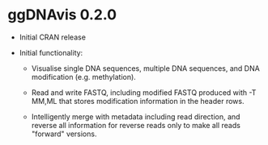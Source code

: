 # ggDNAvis 0.2.0

* Initial CRAN release

* Initial functionality: 

    * Visualise single DNA sequences, multiple DNA 
    sequences, and DNA modification (e.g. methylation).

    * Read and write FASTQ, including modified FASTQ 
    produced with -T MM,ML that stores modification 
    information in the header rows.

    * Intelligently merge with metadata including read
    direction, and reverse all information for reverse reads
    only to make all reads "forward" versions.
